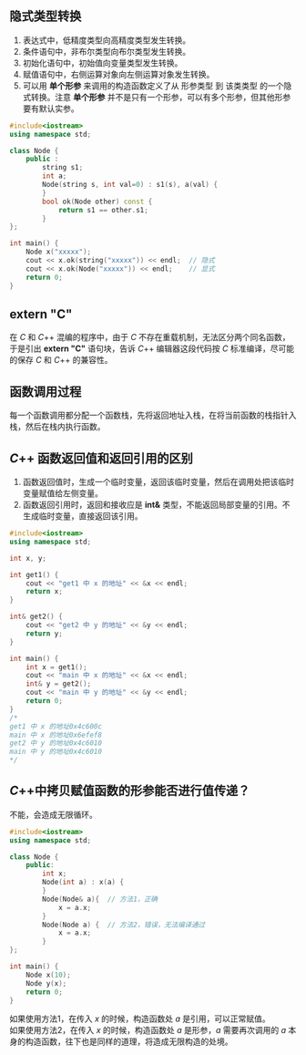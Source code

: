 ## 隐式类型转换
1. 表达式中，低精度类型向高精度类型发生转换。
2. 条件语句中，非布尔类型向布尔类型发生转换。
3. 初始化语句中，初始值向变量类型发生转换。
4. 赋值语句中，右侧运算对象向左侧运算对象发生转换。
5. 可以用 **单个形参** 来调用的构造函数定义了从 形参类型 到 该类类型 的一个隐式转换。注意 **单个形参** 并不是只有一个形参，可以有多个形参，但其他形参要有默认实参。
```cpp
#include<iostream>
using namespace std;

class Node {
	public :
		string s1;
		int a;
		Node(string s, int val=0) : s1(s), a(val) {
		}
		bool ok(Node other) const {
			return s1 == other.s1;
		}
};

int main() {
	Node x("xxxxx");
	cout << x.ok(string("xxxxx")) << endl;  // 隐式
	cout << x.ok(Node("xxxxx")) << endl;    // 显式
	return 0;
}
```

## extern "C"
在 $C$ 和 $C$++ 混编的程序中，由于 $C$ 不存在重载机制，无法区分两个同名函数，于是引出 **extern "C"** 语句块，告诉 $C$++ 编辑器这段代码按 $C$ 标准编译，尽可能的保存 $C$ 和 $C$++ 的兼容性。

## 函数调用过程
每一个函数调用都分配一个函数栈，先将返回地址入栈，在将当前函数的栈指针入栈，然后在栈内执行函数。

## $C$++ 函数返回值和返回引用的区别
1. 函数返回值时，生成一个临时变量，返回该临时变量，然后在调用处把该临时变量赋值给左侧变量。
2. 函数返回引用时，返回和接收应是 **int&** 类型，不能返回局部变量的引用。不生成临时变量，直接返回该引用。
```cpp
#include<iostream>
using namespace std;

int x, y;

int get1() {
	cout << "get1 中 x 的地址" << &x << endl;
	return x;
}

int& get2() {
	cout << "get2 中 y 的地址" << &y << endl;
	return y;
}

int main() {
	int x = get1();
	cout << "main 中 x 的地址" << &x << endl;
	int& y = get2();
	cout << "main 中 y 的地址" << &y << endl;	
	return 0;
}
/*
get1 中 x 的地址0x4c600c
main 中 x 的地址0x6efef8
get2 中 y 的地址0x4c6010
main 中 y 的地址0x4c6010
*/
```

## $C$++中拷贝赋值函数的形参能否进行值传递？
不能，会造成无限循环。
```cpp
#include<iostream>
using namespace std;

class Node {
	public:
		int x;
		Node(int a) : x(a) {
		}
		Node(Node& a){	// 方法1，正确
			x = a.x;
		}
		Node(Node a) {	// 方法2，错误，无法编译通过
			x = a.x;
		}
};

int main() {
	Node x(10);
	Node y(x);
	return 0;
}
```
如果使用方法1，在传入 $x$ 的时候，构造函数处 $a$ 是引用，可以正常赋值。   
如果使用方法2，在传入 $x$ 的时候，构造函数处 $a$ 是形参，$a$ 需要再次调用的 $a$ 本身的构造函数，往下也是同样的道理，将造成无限构造的处境。
